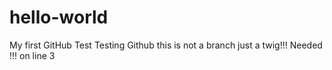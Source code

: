 # hello-world
My first GitHub Test
Testing Github this is not a branch just a twig!!!
Needed !!! on line 3
